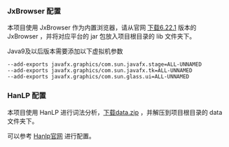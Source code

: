 ### JxBrowser 配置

本项目使用 JxBrowser 作为内置浏览器，请从官网 [下载6.22.1](https://storage.googleapis.com/cloud.teamdev.com/downloads/jxbrowser/6.22.1/jxbrowser-6.22.1-cross-desktop-win_mac_linux.zip)
版本的 JxBrowser ，并将对应平台的 jar 包放入项目根目录的 lib 文件夹下。

Java9及以后版本需要添加以下虚拟机参数

```shell
--add-exports javafx.graphics/com.sun.javafx.stage=ALL-UNNAMED 
--add-exports javafx.graphics/com.sun.javafx.tk=ALL-UNNAMED 
--add-exports javafx.graphics/com.sun.glass.ui=ALL-UNNAMED
```

### HanLP 配置

本项目使用 HanLP 进行词法分析，[下载data.zip](http://nlp.hankcs.com/download.php?file=data)
，并解压到项目根目录的 data 文件夹下。

可以参考 [Hanlp官网](https://github.com/hankcs/HanLP#%E6%96%B9%E5%BC%8F%E4%BA%8C%E4%B8%8B%E8%BD%BDjardatahanlpproperties)
进行配置。